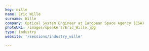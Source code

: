 ```yaml
---
key: wille
name: Eric Wille
surname: Wille
company: Optical System Engineer at European Space Agency (ESA)
photoURL: /images/speakers/Eric_Wille.jpg
type: industry
website: '/sessions/industry_wille'

---
```

